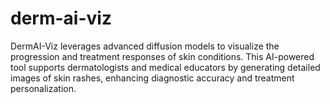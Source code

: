 # derm-ai-viz
DermAI-Viz leverages advanced diffusion models to visualize the progression and treatment responses of skin conditions. This AI-powered tool supports dermatologists and medical educators by generating detailed images of skin rashes, enhancing diagnostic accuracy and treatment personalization.
